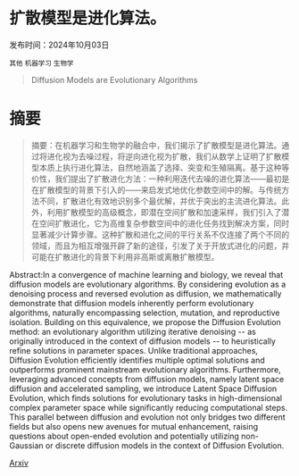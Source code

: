 # 扩散模型是进化算法。

发布时间：2024年10月03日

`其他` `机器学习` `生物学`

> Diffusion Models are Evolutionary Algorithms

# 摘要

> 摘要：在机器学习和生物学的融合中，我们揭示了扩散模型是进化算法。通过将进化视为去噪过程，将逆向进化视为扩散，我们从数学上证明了扩散模型本质上执行进化算法，自然地涵盖了选择、突变和生殖隔离。基于这种等价性，我们提出了扩散进化方法：一种利用迭代去噪的进化算法——最初是在扩散模型的背景下引入的——来启发式地优化参数空间中的解。与传统方法不同，扩散进化有效地识别多个最优解，并优于突出的主流进化算法。此外，利用扩散模型的高级概念，即潜在空间扩散和加速采样，我们引入了潜在空间扩散进化，它为高维复杂参数空间中的进化任务找到解决方案，同时显著减少计算步骤。这种扩散和进化之间的平行关系不仅连接了两个不同的领域，而且为相互增强开辟了新的途径，引发了关于开放式进化的问题，并可能在扩散进化的背景下利用非高斯或离散扩散模型。

> 
Abstract:In a convergence of machine learning and biology, we reveal that diffusion models are evolutionary algorithms. By considering evolution as a denoising process and reversed evolution as diffusion, we mathematically demonstrate that diffusion models inherently perform evolutionary algorithms, naturally encompassing selection, mutation, and reproductive isolation. Building on this equivalence, we propose the Diffusion Evolution method: an evolutionary algorithm utilizing iterative denoising -- as originally introduced in the context of diffusion models -- to heuristically refine solutions in parameter spaces. Unlike traditional approaches, Diffusion Evolution efficiently identifies multiple optimal solutions and outperforms prominent mainstream evolutionary algorithms. Furthermore, leveraging advanced concepts from diffusion models, namely latent space diffusion and accelerated sampling, we introduce Latent Space Diffusion Evolution, which finds solutions for evolutionary tasks in high-dimensional complex parameter space while significantly reducing computational steps. This parallel between diffusion and evolution not only bridges two different fields but also opens new avenues for mutual enhancement, raising questions about open-ended evolution and potentially utilizing non-Gaussian or discrete diffusion models in the context of Diffusion Evolution.
    

[Arxiv](https://arxiv.org/pdf/2410.02543)